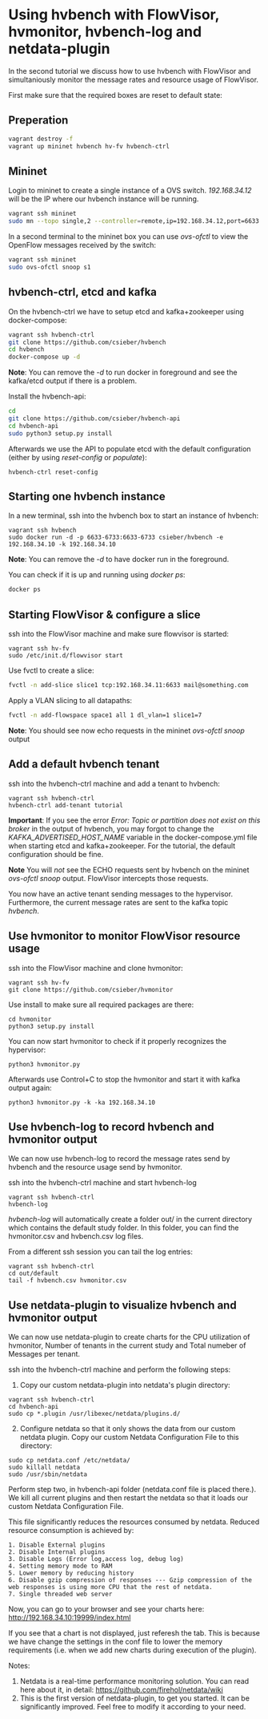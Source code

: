 # Using hvbench with FlowVisor, hvmonitor, hvbench-log and netdata-plugin

In the second tutorial we discuss how to use hvbench with FlowVisor and simultaniously monitor the message rates and resource usage of FlowVisor.

First make sure that the required boxes are reset to default state:

## Preperation

```bash
vagrant destroy -f
vagrant up mininet hvbench hv-fv hvbench-ctrl
```

## Mininet

Login to mininet to create a single instance of a OVS switch. *192.168.34.12* will be the IP where our hvbench instance will be running.

```bash
vagrant ssh mininet
sudo mn --topo single,2 --controller=remote,ip=192.168.34.12,port=6633 --mac
```

In a second terminal to the mininet box you can use *ovs-ofctl* to view the OpenFlow messages received by the switch:

```bash
vagrant ssh mininet
sudo ovs-ofctl snoop s1
```

## hvbench-ctrl, etcd and kafka

On the hvbench-ctrl we have to setup etcd and kafka+zookeeper using docker-compose:

```bash
vagrant ssh hvbench-ctrl
git clone https://github.com/csieber/hvbench
cd hvbench
docker-compose up -d
```

**Note**: You can remove the *-d* to run docker in foreground and see the kafka/etcd output if there is a problem. 

Install the hvbench-api:

```bash
cd
git clone https://github.com/csieber/hvbench-api
cd hvbench-api
sudo python3 setup.py install
```

Afterwards we use the API to populate etcd with the default configuration (either by using *reset-config* or *populate*):

```
hvbench-ctrl reset-config
```

## Starting one hvbench instance

In a new terminal, ssh into the hvbench box to start an instance of hvbench:

```
vagrant ssh hvbench
sudo docker run -d -p 6633-6733:6633-6733 csieber/hvbench -e 192.168.34.10 -k 192.168.34.10
```

**Note**: You can remove the *-d* to have docker run in the foreground.

You can check if it is up and running using *docker ps*:

```bash
docker ps
```

## Starting FlowVisor & configure a slice

ssh into the FlowVisor machine and make sure flowvisor is started:

```
vagrant ssh hv-fv
sudo /etc/init.d/flowvisor start
```

Use fvctl to create a slice:

```bash
fvctl -n add-slice slice1 tcp:192.168.34.11:6633 mail@something.com
```

Apply a VLAN slicing to all datapaths:

```bash
fvctl -n add-flowspace space1 all 1 dl_vlan=1 slice1=7
```

**Note**: You should see now echo requests in the mininet *ovs-ofctl snoop* output

## Add a default hvbench tenant

ssh into the hvbench-ctrl machine and add a tenant to hvbench:

```
vagrant ssh hvbench-ctrl
hvbench-ctrl add-tenant tutorial
```

**Important**: If you see the error *Error: Topic or partition does not exist on this broker* in the output of hvbench, you may forgot to change the *KAFKA_ADVERTISED_HOST_NAME* variable in the docker-compose.yml file when starting etcd and kafka+zookeeper. For the tutorial, the default configuration should be fine.

**Note** You will *not* see the ECHO requests sent by hvbench on the mininet *ovs-ofctl snoop* output. FlowVisor intercepts those requests.

You now have an active tenant sending messages to the hypervisor. Furthermore, the current message rates are sent to the kafka topic *hvbench*.

## Use hvmonitor to monitor FlowVisor resource usage

ssh into the FlowVisor machine and clone hvmonitor:

```
vagrant ssh hv-fv
git clone https://github.com/csieber/hvmonitor
```

Use install to make sure all required packages are there:

```
cd hvmonitor
python3 setup.py install
```

You can now start hvmonitor to check if it properly recognizes the hypervisor:

```
python3 hvmonitor.py
```

Afterwards use Control+C to stop the hvmonitor and start it with kafka output again:

```
python3 hvmonitor.py -k -ka 192.168.34.10
```

## Use hvbench-log to record hvbench and hvmonitor output

We can now use hvbench-log to record the message rates send by hvbench and the resource usage send by hvmonitor.

ssh into the hvbench-ctrl machine and start hvbench-log

```
vagrant ssh hvbench-ctrl
hvbench-log
```

*hvbench-log* will automatically create a folder out/ in the current directory which contains the default study folder. In this folder, you can find the hvmonitor.csv and hvbench.csv log files.

From a different ssh session you can tail the log entries:

```
vagrant ssh hvbench-ctrl
cd out/default
tail -f hvbench.csv hvmonitor.csv
```

## Use netdata-plugin to visualize hvbench and hvmonitor output

We can now use netdata-plugin to create charts for the CPU utilization of hvmonitor, Number of tenants in the current study and Total numeber of Messages per tenant. 

ssh into the hvbench-ctrl machine and perform the following steps:

1. Copy our custom netdata-plugin into netdata's plugin directory:
```
vagrant ssh hvbench-ctrl
cd hvbench-api
sudo cp *.plugin /usr/libexec/netdata/plugins.d/
```
2. Configure netdata so that it only shows the data from our custom netdata plugin. Copy our custom Netdata Configuration File to this directory:
```
sudo cp netdata.conf /etc/netdata/
sudo killall netdata
sudo /usr/sbin/netdata
```
Perform step two, in hvbench-api folder (netdata.conf file is placed there.).
We kill all current plugins and then restart the netdata so that it loads our custom Netdata Configuration File.

This file significantly reduces the resources consumed by netdata. Reduced resource consumption is achieved by:

    1. Disable External plugins
    2. Disable Internal plugins
    3. Disable Logs (Error log,access log, debug log)
    4. Setting memory mode to RAM
    5. Lower memory by reducing history
    6. Disable gzip compression of responses --- Gzip compression of the web responses is using more CPU that the rest of netdata.
    7. Single threaded web server

Now, you can go to your browser and see your charts here: http://192.168.34.10:19999/index.html

If you see that a chart is not displayed, just referesh the tab. This is because we have change the settings in the conf file to lower the memory requirements (i.e. when we add new charts during execution of the plugin). 


Notes:
1. Netdata is a real-time performance monitoring solution. You can read here about it, in detail: https://github.com/firehol/netdata/wiki
2. This is the first version of netdata-plugin, to get you started. It can be significantly improved. Feel free to modify it according to your need.
